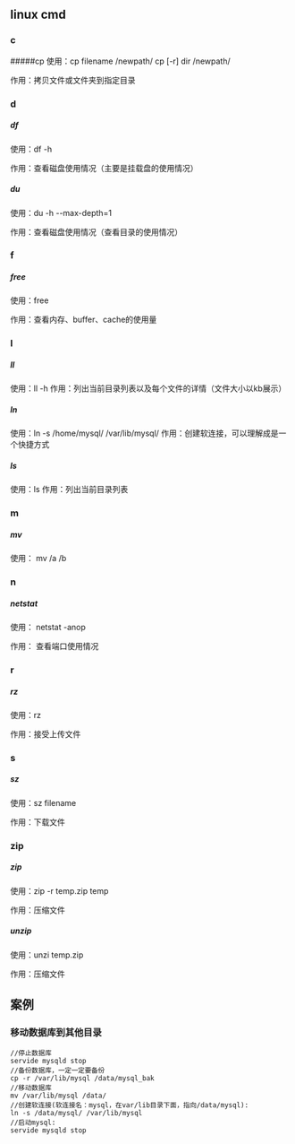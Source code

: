 ## linux cmd

### c
#####cp
使用：cp filename /newpath/
      cp [-r] dir /newpath/    

作用：拷贝文件或文件夹到指定目录

### d
##### df
使用：df -h

作用：查看磁盘使用情况（主要是挂载盘的使用情况）

##### du
使用：du -h --max-depth=1

作用：查看磁盘使用情况（查看目录的使用情况）

### f
##### free
使用：free

作用：查看内存、buffer、cache的使用量



### l
##### ll
使用：ll -h
作用：列出当前目录列表以及每个文件的详情（文件大小以kb展示）

##### ln
使用：ln -s /home/mysql/ /var/lib/mysql/
作用：创建软连接，可以理解成是一个快捷方式

##### ls
使用：ls
作用：列出当前目录列表

### m
##### mv
使用： mv /a /b

### n
##### netstat
使用： netstat -anop

作用： 查看端口使用情况


### r
##### rz
使用：rz

作用：接受上传文件

### s
##### sz
使用：sz filename

作用：下载文件

### zip
##### zip
使用：zip -r temp.zip temp

作用：压缩文件

##### unzip
使用：unzi  temp.zip

作用：压缩文件


## 案例
### 移动数据库到其他目录

```
//停止数据库
servide mysqld stop
//备份数据库，一定一定要备份
cp -r /var/lib/mysql /data/mysql_bak
//移动数据库
mv /var/lib/mysql /data/
//创建软连接(软连接名：mysql，在var/lib目录下面，指向/data/mysql):
ln -s /data/mysql/ /var/lib/mysql
//启动mysql:
servide mysqld stop
```

